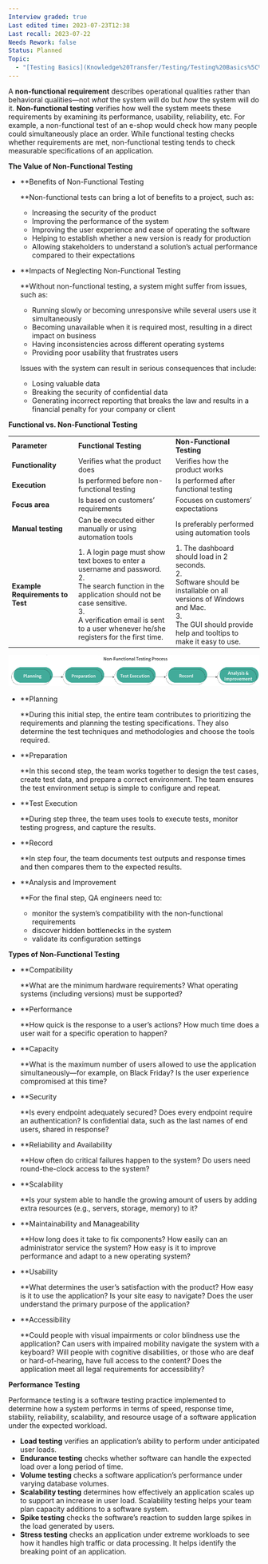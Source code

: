 ```yaml
---
Interview graded: true
Last edited time: 2023-07-23T12:38
Last recall: 2023-07-22
Needs Rework: false
Status: Planned
Topic:
  - "[Testing Basics](Knowledge%20Transfer/Testing/Testing%20Basics%5C%5C)"
---
```

A **non-functional requirement** describes operational qualities rather than behavioral qualities—not _what_ the system will do but _how_ the system will do it. **Non-functional testing** verifies how well the system meets these requirements by examining its performance, usability, reliability, etc. For example, a non-functional test of an e-shop would check how many people could simultaneously place an order. While functional testing checks whether requirements are met, non-functional testing tends to check measurable specifications of an application.

**The Value of Non-Functional Testing**

- **Benefits of Non-Functional Testing  
      
    **Non-functional tests can bring a lot of benefits to a project, such as:
    - Increasing the security of the product
    - Improving the performance of the system
    - Improving the user experience and ease of operating the software
    - Helping to establish whether a new version is ready for production
    - Allowing stakeholders to understand a solution’s actual performance compared to their expectations
- **Impacts of Neglecting Non-Functional Testing  
      
    **Without non-functional testing, a system might suffer from issues, such as:
    
    - Running slowly or becoming unresponsive while several users use it simultaneously
    - Becoming unavailable when it is required most, resulting in a direct impact on business
    - Having inconsistencies across different operating systems
    - Providing poor usability that frustrates users
    
    Issues with the system can result in serious consequences that include:
    
    - Losing valuable data
    - Breaking the security of confidential data
    - Generating incorrect reporting that breaks the law and results in a financial penalty for your company or client

**Functional vs. Non-Functional Testing**

|   |   |   |
|---|---|---|
|**Parameter**|**Functional Testing**|**Non-Functional Testing**|
|**Functionality**|Verifies what the product does|Verifies how the product works|
|**Execution**|Is performed before non-functional testing|Is performed after functional testing|
|**Focus area**|Is based on customers’ requirements|Focuses on customers’ expectations|
|**Manual testing**|Can be executed either manually or using automation tools|Is preferably performed using automation tools|
|**Example Requirements to Test**|1. A login page must show text boxes to enter a username and password.  <br>2.  <br>The search function in the application should not be case sensitive.  <br>3.  <br>A verification email is sent to a user whenever he/she registers for the first time.|1. The dashboard should load in 2 seconds.  <br>2.  <br>Software should be installable on all versions of Windows and Mac.  <br>3.  <br>The GUI should provide help and tooltips to make it easy to use.|

![Untitled 100.png](Untitled%20100.png)

- **Planning  
      
    **During this initial step, the entire team contributes to prioritizing the requirements and planning the testing specifications. They also determine the test techniques and methodologies and choose the tools required.
- **Preparation  
      
    **In this second step, the team works together to design the test cases, create test data, and prepare a correct environment. The team ensures the test environment setup is simple to configure and repeat.
- **Test Execution  
      
    **During step three, the team uses tools to execute tests, monitor testing progress, and capture the results.
- **Record  
      
    **In step four, the team documents test outputs and response times and then compares them to the expected results.
- **Analysis and Improvement  
      
    **For the final step, QA engineers need to:
    - monitor the system’s compatibility with the non-functional requirements
    - discover hidden bottlenecks in the system
    - validate its configuration settings

**Types of Non-Functional Testing**

- **Compatibility  
      
    **What are the minimum hardware requirements? What operating systems (including versions) must be supported?
- **Performance  
      
    **How quick is the response to a user’s actions? How much time does a user wait for a specific operation to happen?
- **Capacity  
      
    **What is the maximum number of users allowed to use the application simultaneously—for example, on Black Friday? Is the user experience compromised at this time?
- **Security  
      
    **Is every endpoint adequately secured? Does every endpoint require an authentication? Is confidential data, such as the last names of end users, shared in response?
- **Reliability and Availability  
      
    **How often do critical failures happen to the system? Do users need round-the-clock access to the system?
- **Scalability  
      
    **Is your system able to handle the growing amount of users by adding extra resources (e.g., servers, storage, memory) to it?
- **Maintainability and Manageability  
      
    **How long does it take to fix components? How easily can an administrator service the system? How easy is it to improve performance and adapt to a new operating system?
- **Usability  
      
    **What determines the user’s satisfaction with the product? How easy is it to use the application? Is your site easy to navigate? Does the user understand the primary purpose of the application?
- **Accessibility  
      
    **Could people with visual impairments or color blindness use the application? Can users with impaired mobility navigate the system with a keyboard? Will people with cognitive disabilities, or those who are deaf or hard-of-hearing, have full access to the content? Does the application meet all legal requirements for accessibility?

**Performance Testing**

Performance testing is a software testing practice implemented to determine how a system performs in terms of speed, response time, stability, reliability, scalability, and resource usage of a software application under the expected workload.

- **Load testing** verifies an application’s ability to perform under anticipated user loads.
- **Endurance testing** checks whether software can handle the expected load over a long period of time.
- **Volume testing** checks a software application’s performance under varying database volumes.
- **Scalability testing** determines how effectively an application scales up to support an increase in user load. Scalability testing helps your team plan capacity additions to a software system.
- **Spike testing** checks the software’s reaction to sudden large spikes in the load generated by users.
- **Stress testing** checks an application under extreme workloads to see how it handles high traffic or data processing. It helps identify the breaking point of an application.